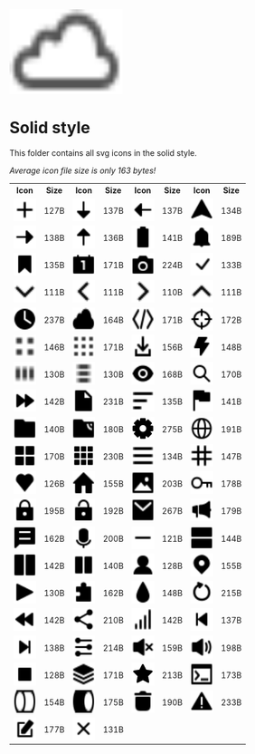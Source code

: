 
<img src="../dream.svg" width=200 height=150/>

# **Solid style**

This folder contains all svg icons in the solid style.

*Average icon file size is only 163 bytes!*

<table><tr><th>Icon</th><th>Size</th><th>Icon</th><th>Size</th><th>Icon</th><th>Size</th><th>Icon</th><th>Size</th></tr><tr><td><img width=40 height=40 src="add.svg"></td><td>127B</td><td><img width=40 height=40 src="arrow-down.svg"></td><td>137B</td><td><img width=40 height=40 src="arrow-left.svg"></td><td>137B</td><td><img width=40 height=40 src="arrow-nav.svg"></td><td>134B</td></tr><td><img width=40 height=40 src="arrow-right.svg"></td><td>138B</td><td><img width=40 height=40 src="arrow-up.svg"></td><td>136B</td><td><img width=40 height=40 src="battery.svg"></td><td>141B</td><td><img width=40 height=40 src="bell.svg"></td><td>189B</td></tr><td><img width=40 height=40 src="bookmark.svg"></td><td>135B</td><td><img width=40 height=40 src="calendar.svg"></td><td>171B</td><td><img width=40 height=40 src="camera.svg"></td><td>224B</td><td><img width=40 height=40 src="check-mark.svg"></td><td>133B</td></tr><td><img width=40 height=40 src="chevron-down.svg"></td><td>111B</td><td><img width=40 height=40 src="chevron-left.svg"></td><td>111B</td><td><img width=40 height=40 src="chevron-right.svg"></td><td>110B</td><td><img width=40 height=40 src="chevron-up.svg"></td><td>111B</td></tr><td><img width=40 height=40 src="clock.svg"></td><td>237B</td><td><img width=40 height=40 src="cloud.svg"></td><td>164B</td><td><img width=40 height=40 src="code.svg"></td><td>171B</td><td><img width=40 height=40 src="crosshair.svg"></td><td>172B</td></tr><td><img width=40 height=40 src="dot-2x2.svg"></td><td>146B</td><td><img width=40 height=40 src="dot-3x3.svg"></td><td>171B</td><td><img width=40 height=40 src="download.svg"></td><td>156B</td><td><img width=40 height=40 src="electricity.svg"></td><td>148B</td></tr><td><img width=40 height=40 src="ellipsis-h.svg"></td><td>130B</td><td><img width=40 height=40 src="ellipsis-v.svg"></td><td>130B</td><td><img width=40 height=40 src="eye.svg"></td><td>168B</td><td><img width=40 height=40 src="eyeglass.svg"></td><td>170B</td></tr><td><img width=40 height=40 src="fast-forward.svg"></td><td>142B</td><td><img width=40 height=40 src="file.svg"></td><td>231B</td><td><img width=40 height=40 src="filter.svg"></td><td>135B</td><td><img width=40 height=40 src="flag.svg"></td><td>141B</td></tr><td><img width=40 height=40 src="folder.svg"></td><td>140B</td><td><img width=40 height=40 src="ftp.svg"></td><td>180B</td><td><img width=40 height=40 src="gear.svg"></td><td>275B</td><td><img width=40 height=40 src="globe.svg"></td><td>191B</td></tr><td><img width=40 height=40 src="grid-2x2.svg"></td><td>170B</td><td><img width=40 height=40 src="grid-3x3.svg"></td><td>230B</td><td><img width=40 height=40 src="hamburger.svg"></td><td>134B</td><td><img width=40 height=40 src="hashtag.svg"></td><td>147B</td></tr><td><img width=40 height=40 src="heart.svg"></td><td>126B</td><td><img width=40 height=40 src="home.svg"></td><td>155B</td><td><img width=40 height=40 src="image.svg"></td><td>203B</td><td><img width=40 height=40 src="key.svg"></td><td>178B</td></tr><td><img width=40 height=40 src="lock-closed.svg"></td><td>195B</td><td><img width=40 height=40 src="lock-open.svg"></td><td>192B</td><td><img width=40 height=40 src="mail.svg"></td><td>267B</td><td><img width=40 height=40 src="megaphone.svg"></td><td>179B</td></tr><td><img width=40 height=40 src="message.svg"></td><td>162B</td><td><img width=40 height=40 src="microphone.svg"></td><td>200B</td><td><img width=40 height=40 src="minus.svg"></td><td>121B</td><td><img width=40 height=40 src="panel-1x2.svg"></td><td>144B</td></tr><td><img width=40 height=40 src="panel-2x1.svg"></td><td>142B</td><td><img width=40 height=40 src="pause.svg"></td><td>140B</td><td><img width=40 height=40 src="person.svg"></td><td>128B</td><td><img width=40 height=40 src="pin-mark.svg"></td><td>155B</td></tr><td><img width=40 height=40 src="play.svg"></td><td>130B</td><td><img width=40 height=40 src="puzzle.svg"></td><td>162B</td><td><img width=40 height=40 src="raindrop.svg"></td><td>148B</td><td><img width=40 height=40 src="refresh.svg"></td><td>215B</td></tr><td><img width=40 height=40 src="rewind.svg"></td><td>142B</td><td><img width=40 height=40 src="share.svg"></td><td>210B</td><td><img width=40 height=40 src="signal.svg"></td><td>142B</td><td><img width=40 height=40 src="skip-backward.svg"></td><td>137B</td></tr><td><img width=40 height=40 src="skip-forward.svg"></td><td>138B</td><td><img width=40 height=40 src="sliders.svg"></td><td>214B</td><td><img width=40 height=40 src="speaker-off.svg"></td><td>159B</td><td><img width=40 height=40 src="speaker-on.svg"></td><td>198B</td></tr><td><img width=40 height=40 src="square.svg"></td><td>128B</td><td><img width=40 height=40 src="stack.svg"></td><td>171B</td><td><img width=40 height=40 src="star.svg"></td><td>213B</td><td><img width=40 height=40 src="terminal.svg"></td><td>173B</td></tr><td><img width=40 height=40 src="toggle-off.svg"></td><td>154B</td><td><img width=40 height=40 src="toggle-on.svg"></td><td>175B</td><td><img width=40 height=40 src="trash.svg"></td><td>190B</td><td><img width=40 height=40 src="warning.svg"></td><td>233B</td></tr><td><img width=40 height=40 src="write.svg"></td><td>177B</td><td><img width=40 height=40 src="x-mark.svg"></td><td>131B</td></table>
    